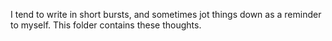 I tend to write in short bursts, and sometimes jot things down as a reminder to myself. This folder contains these thoughts.
